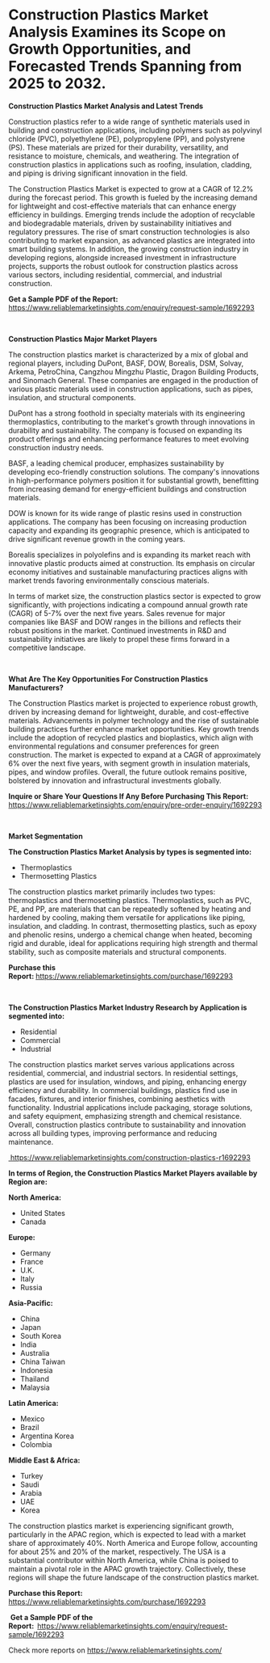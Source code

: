 <p><h1>Construction Plastics Market Analysis Examines its Scope on Growth Opportunities, and Forecasted Trends Spanning from 2025 to 2032.</h1></p><p><strong>Construction Plastics Market Analysis and Latest Trends</strong></p>
<p><p>Construction plastics refer to a wide range of synthetic materials used in building and construction applications, including polymers such as polyvinyl chloride (PVC), polyethylene (PE), polypropylene (PP), and polystyrene (PS). These materials are prized for their durability, versatility, and resistance to moisture, chemicals, and weathering. The integration of construction plastics in applications such as roofing, insulation, cladding, and piping is driving significant innovation in the field.</p><p>The Construction Plastics Market is expected to grow at a CAGR of 12.2% during the forecast period. This growth is fueled by the increasing demand for lightweight and cost-effective materials that can enhance energy efficiency in buildings. Emerging trends include the adoption of recyclable and biodegradable materials, driven by sustainability initiatives and regulatory pressures. The rise of smart construction technologies is also contributing to market expansion, as advanced plastics are integrated into smart building systems. In addition, the growing construction industry in developing regions, alongside increased investment in infrastructure projects, supports the robust outlook for construction plastics across various sectors, including residential, commercial, and industrial construction.</p></p>
<p><strong>Get a Sample PDF of the Report:&nbsp;</strong> <a href="https://www.reliablemarketinsights.com/enquiry/request-sample/1692293?utm_campaign=2100&utm_medium=2&utm_source=Github&utm_content=ia&utm_term=31012025&utm_id=construction-plastics">https://www.reliablemarketinsights.com/enquiry/request-sample/1692293</a></p>
<p>&nbsp;</p>
<p><strong>Construction Plastics Major Market Players</strong></p>
<p><p>The construction plastics market is characterized by a mix of global and regional players, including DuPont, BASF, DOW, Borealis, DSM, Solvay, Arkema, PetroChina, Cangzhou Mingzhu Plastic, Dragon Building Products, and Sinomach General. These companies are engaged in the production of various plastic materials used in construction applications, such as pipes, insulation, and structural components.</p><p>DuPont has a strong foothold in specialty materials with its engineering thermoplastics, contributing to the market's growth through innovations in durability and sustainability. The company is focused on expanding its product offerings and enhancing performance features to meet evolving construction industry needs.</p><p>BASF, a leading chemical producer, emphasizes sustainability by developing eco-friendly construction solutions. The company's innovations in high-performance polymers position it for substantial growth, benefitting from increasing demand for energy-efficient buildings and construction materials.</p><p>DOW is known for its wide range of plastic resins used in construction applications. The company has been focusing on increasing production capacity and expanding its geographic presence, which is anticipated to drive significant revenue growth in the coming years.</p><p>Borealis specializes in polyolefins and is expanding its market reach with innovative plastic products aimed at construction. Its emphasis on circular economy initiatives and sustainable manufacturing practices aligns with market trends favoring environmentally conscious materials.</p><p>In terms of market size, the construction plastics sector is expected to grow significantly, with projections indicating a compound annual growth rate (CAGR) of 5-7% over the next five years. Sales revenue for major companies like BASF and DOW ranges in the billions and reflects their robust positions in the market. Continued investments in R&D and sustainability initiatives are likely to propel these firms forward in a competitive landscape.</p></p>
<p>&nbsp;</p>
<p><strong>What Are The Key Opportunities For Construction Plastics Manufacturers?</strong></p>
<p><p>The Construction Plastics market is projected to experience robust growth, driven by increasing demand for lightweight, durable, and cost-effective materials. Advancements in polymer technology and the rise of sustainable building practices further enhance market opportunities. Key growth trends include the adoption of recycled plastics and bioplastics, which align with environmental regulations and consumer preferences for green construction. The market is expected to expand at a CAGR of approximately 6% over the next five years, with segment growth in insulation materials, pipes, and window profiles. Overall, the future outlook remains positive, bolstered by innovation and infrastructural investments globally.</p></p>
<p><strong>Inquire or Share Your Questions If Any Before Purchasing This Report:</strong> <a href="https://www.reliablemarketinsights.com/enquiry/pre-order-enquiry/1692293?utm_campaign=2100&utm_medium=2&utm_source=Github&utm_content=ia&utm_term=31012025&utm_id=construction-plastics">https://www.reliablemarketinsights.com/enquiry/pre-order-enquiry/1692293</a></p>
<p>&nbsp;</p>
<p><strong>Market Segmentation</strong></p>
<p><strong>The Construction Plastics Market Analysis by types is segmented into:</strong></p>
<p><ul><li>Thermoplastics</li><li>Thermosetting Plastics</li></ul></p>
<p><p>The construction plastics market primarily includes two types: thermoplastics and thermosetting plastics. Thermoplastics, such as PVC, PE, and PP, are materials that can be repeatedly softened by heating and hardened by cooling, making them versatile for applications like piping, insulation, and cladding. In contrast, thermosetting plastics, such as epoxy and phenolic resins, undergo a chemical change when heated, becoming rigid and durable, ideal for applications requiring high strength and thermal stability, such as composite materials and structural components.</p></p>
<p><strong>Purchase this Report:&nbsp;</strong><a href="https://www.reliablemarketinsights.com/purchase/1692293?utm_campaign=2100&utm_medium=2&utm_source=Github&utm_content=ia&utm_term=31012025&utm_id=construction-plastics">https://www.reliablemarketinsights.com/purchase/1692293</a></p>
<p>&nbsp;</p>
<p><strong>The Construction Plastics Market Industry Research by Application is segmented into:</strong></p>
<p><ul><li>Residential</li><li>Commercial</li><li>Industrial</li></ul></p>
<p><p>The construction plastics market serves various applications across residential, commercial, and industrial sectors. In residential settings, plastics are used for insulation, windows, and piping, enhancing energy efficiency and durability. In commercial buildings, plastics find use in facades, fixtures, and interior finishes, combining aesthetics with functionality. Industrial applications include packaging, storage solutions, and safety equipment, emphasizing strength and chemical resistance. Overall, construction plastics contribute to sustainability and innovation across all building types, improving performance and reducing maintenance.</p></p>
<p><a href="https://www.reliablemarketinsights.com/construction-plastics-r1692293?utm_campaign=2100&utm_medium=2&utm_source=Github&utm_content=ia&utm_term=31012025&utm_id=construction-plastics">&nbsp;https://www.reliablemarketinsights.com/construction-plastics-r1692293</a></p>
<p><strong>In terms of Region, the Construction Plastics Market Players available by Region are:</strong></p>
<p>
    <p> <strong> North America: </strong>
        <ul>
            <li>United States</li>
            <li>Canada</li>
        </ul>
        </p> 
    <p> <strong> Europe: </strong>
        <ul>
            <li>Germany</li>
            <li>France</li>
            <li>U.K.</li>
            <li>Italy</li>
            <li>Russia</li>
        </ul>
        </p> 
    <p> <strong> Asia-Pacific: </strong>
        <ul>
            <li>China</li>
            <li>Japan</li>
            <li>South Korea</li>
            <li>India</li>
            <li>Australia</li>
            <li>China Taiwan</li>
            <li>Indonesia</li>
            <li>Thailand</li>
            <li>Malaysia</li>
        </ul>
        </p> 
    <p> <strong> Latin America: </strong>
        <ul>
            <li>Mexico</li>
            <li>Brazil</li>
            <li>Argentina Korea</li>
            <li>Colombia</li>
        </ul>
        </p> 
    <p> <strong> Middle East & Africa: </strong>
        <ul>
            <li>Turkey</li>
            <li>Saudi</li>
            <li>Arabia</li>
            <li>UAE</li>
            <li>Korea</li>
        </ul>
    </p>
    </p>
<p><p>The construction plastics market is experiencing significant growth, particularly in the APAC region, which is expected to lead with a market share of approximately 40%. North America and Europe follow, accounting for about 25% and 20% of the market, respectively. The USA is a substantial contributor within North America, while China is poised to maintain a pivotal role in the APAC growth trajectory. Collectively, these regions will shape the future landscape of the construction plastics market.</p></p>
<p><strong>Purchase this Report: </strong><a href="https://www.reliablemarketinsights.com/purchase/1692293?utm_campaign=2100&utm_medium=2&utm_source=Github&utm_content=ia&utm_term=31012025&utm_id=construction-plastics">https://www.reliablemarketinsights.com/purchase/1692293</a></p>
<p>&nbsp;<strong>Get a Sample PDF of the Report:&nbsp;&nbsp;</strong><a href="https://www.reliablemarketinsights.com/enquiry/request-sample/1692293?utm_campaign=2100&utm_medium=2&utm_source=Github&utm_content=ia&utm_term=31012025&utm_id=construction-plastics">https://www.reliablemarketinsights.com/enquiry/request-sample/1692293</a></p>
<p><strong></strong></p>
<p>Check more reports on <a href="https://www.reliablemarketinsights.com/?utm_campaign=2100&utm_medium=2&utm_source=Github&utm_content=ia&utm_term=31012025&utm_id=construction-plastics">https://www.reliablemarketinsights.com/</a></p>